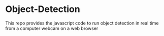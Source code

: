 # Object-Detection
This repo provides the javascript code to run object detection in real time from a computer webcam on a web browser

